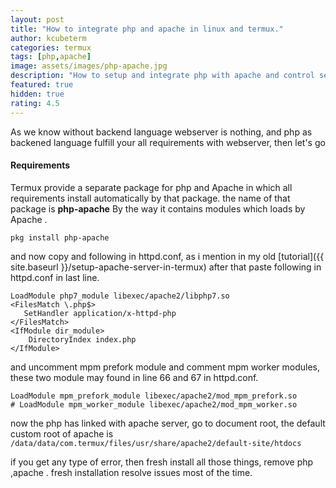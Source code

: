 ```yaml
---
layout: post
title: "How to integrate php and apache in linux and termux."
author: kcubeterm
categories: termux
tags: [php,apache]
image: assets/images/php-apache.jpg
description: "How to setup and integrate php with apache and control server with php as backened"
featured: true
hidden: true
rating: 4.5
---
```

As we know without backend language webserver is nothing, and php as backened language fulfill your all requirements with webserver, then let's go

#### Requirements
Termux provide a separate package for php and Apache in which all requirements install automatically by that package.
the name of that package is **php-apache**  By the way it contains modules which loads by Apache .

```
pkg install php-apache

```
and now copy and following in httpd.conf, as i mention in my old [tutorial]({{ site.baseurl }}/setup-apache-server-in-termux)
after that paste following in httpd.conf in last line.

```
LoadModule php7_module libexec/apache2/libphp7.so
<FilesMatch \.php$> 
   SetHandler application/x-httpd-php
</FilesMatch>
<IfModule dir_module>
    DirectoryIndex index.php
</IfModule>
```

and uncomment mpm prefork module and comment mpm worker modules, these two module may found in line 66 and 67 in httpd.conf.
```
LoadModule mpm_prefork_module libexec/apache2/mod_mpm_prefork.so
# LoadModule mpm_worker_module libexec/apache2/mod_mpm_worker.so
```
now the php has linked with apache server, go to document root, the default custom root of apache is `/data/data/com.termux/files/usr/share/apache2/default-site/htdocs`


if you get any type of error, then fresh install all those things, remove php ,apache . fresh installation resolve issues most of the time.


